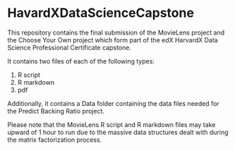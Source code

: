 # HavardXDataScienceCapstone

This repository contains the final submission of the MovieLens project and the Choose Your Own project which form part of the edX HarvardX Data Science Professional Certificate capstone.

It contains two files of each of the following types:
1. R script
2. R markdown
3. pdf

Additionally, it contains a Data folder containing the data files needed for the Predict Backing Ratio project.

Please note that the MovieLens R script and R markdown files may take upward of 1 hour to run due to the massive data structures dealt with during the matrix factorization process.
